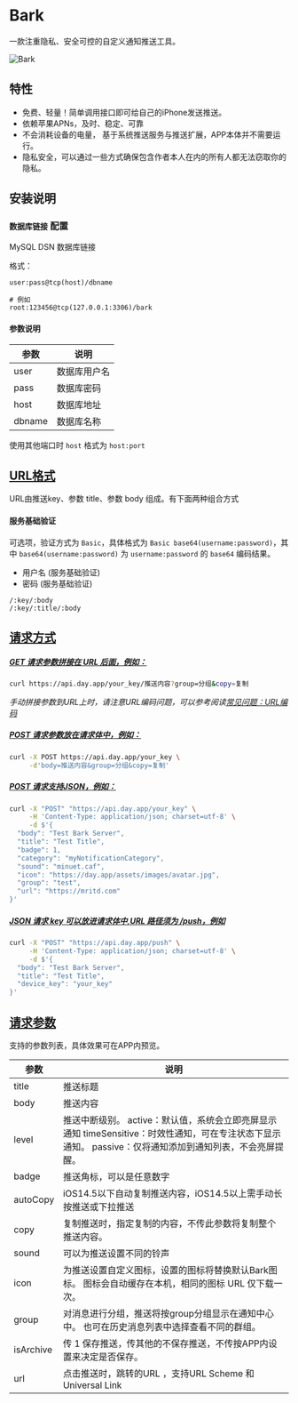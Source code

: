 # Bark

一款注重隐私、安全可控的自定义通知推送工具。

![Bark](https://file.lifebus.top/imgs/bark_logo.png)

## 特性

+ 免费、轻量！简单调用接口即可给自己的iPhone发送推送。
+ 依赖苹果APNs，及时、稳定、可靠
+ 不会消耗设备的电量， 基于系统推送服务与推送扩展，APP本体并不需要运行。
+ 隐私安全，可以通过一些方式确保包含作者本人在内的所有人都无法窃取你的隐私。

## 安装说明

### `数据库链接` 配置

MySQL DSN 数据库链接

格式：

```shell
user:pass@tcp(host)/dbname

# 例如
root:123456@tcp(127.0.0.1:3306)/bark
```

#### 参数说明

| 参数     | 说明     |
|--------|--------|
| user   | 数据库用户名 |
| pass   | 数据库密码  |
| host   | 数据库地址  |
| dbname | 数据库名称  |

使用其他端口时 `host` 格式为 `host:port`

## [URL格式](https://bark.day.app/#/tutorial?id=url格式)

URL由推送key、参数 title、参数 body 组成。有下面两种组合方式

#### 服务基础验证

可选项，验证方式为 `Basic`，具体格式为 `Basic base64(username:password)`，其中 `base64(username:password)`
为 `username:password` 的 `base64` 编码结果。

+ 用户名 (服务基础验证)
+ 密码 (服务基础验证)

```
/:key/:body 
/:key/:title/:body 
```

## [请求方式](https://bark.day.app/#/tutorial?id=请求方式)

##### [GET 请求参数拼接在 URL 后面，例如：](https://bark.day.app/#/tutorial?id=get-请求参数拼接在-url-后面，例如：)

```sh
curl https://api.day.app/your_key/推送内容?group=分组&copy=复制
```

*手动拼接参数到URL上时，请注意URL编码问题，可以参考阅读[常见问题：URL编码](https://bark.day.app/#/faq?id=推送特殊字符导致推送失败，比如-推送内容包含链接，或推送异常-比如-变成空格)*

##### [POST 请求参数放在请求体中，例如：](https://bark.day.app/#/tutorial?id=post-请求参数放在请求体中，例如：)

```sh
curl -X POST https://api.day.app/your_key \
     -d'body=推送内容&group=分组&copy=复制'
```

##### [POST 请求支持JSON，例如：](https://bark.day.app/#/tutorial?id=post-请求支持json，例如：)

```sh
curl -X "POST" "https://api.day.app/your_key" \
     -H 'Content-Type: application/json; charset=utf-8' \
     -d $'{
  "body": "Test Bark Server",
  "title": "Test Title",
  "badge": 1,
  "category": "myNotificationCategory",
  "sound": "minuet.caf",
  "icon": "https://day.app/assets/images/avatar.jpg",
  "group": "test",
  "url": "https://mritd.com"
}'
```

##### [JSON 请求 key 可以放进请求体中,URL 路径须为 /push，例如](https://bark.day.app/#/tutorial?id=json-请求-key-可以放进请求体中url-路径须为-push，例如)

```sh
curl -X "POST" "https://api.day.app/push" \
     -H 'Content-Type: application/json; charset=utf-8' \
     -d $'{
  "body": "Test Bark Server",
  "title": "Test Title",
  "device_key": "your_key"
}'
```

## [请求参数](https://bark.day.app/#/tutorial?id=请求参数)

支持的参数列表，具体效果可在APP内预览。

| 参数        | 说明                                                                                          |
|-----------|---------------------------------------------------------------------------------------------|
| title     | 推送标题                                                                                        |
| body      | 推送内容                                                                                        |
| level     | 推送中断级别。 active：默认值，系统会立即亮屏显示通知 timeSensitive：时效性通知，可在专注状态下显示通知。 passive：仅将通知添加到通知列表，不会亮屏提醒。 |
| badge     | 推送角标，可以是任意数字                                                                                |
| autoCopy  | iOS14.5以下自动复制推送内容，iOS14.5以上需手动长按推送或下拉推送                                                     |
| copy      | 复制推送时，指定复制的内容，不传此参数将复制整个推送内容。                                                               |
| sound     | 可以为推送设置不同的铃声                                                                                |
| icon      | 为推送设置自定义图标，设置的图标将替换默认Bark图标。 图标会自动缓存在本机，相同的图标 URL 仅下载一次。                                    |
| group     | 对消息进行分组，推送将按group分组显示在通知中心中。 也可在历史消息列表中选择查看不同的群组。                                           |
| isArchive | 传 1 保存推送，传其他的不保存推送，不传按APP内设置来决定是否保存。                                                        |
| url       | 点击推送时，跳转的URL ，支持URL Scheme 和 Universal Link                                                 |
